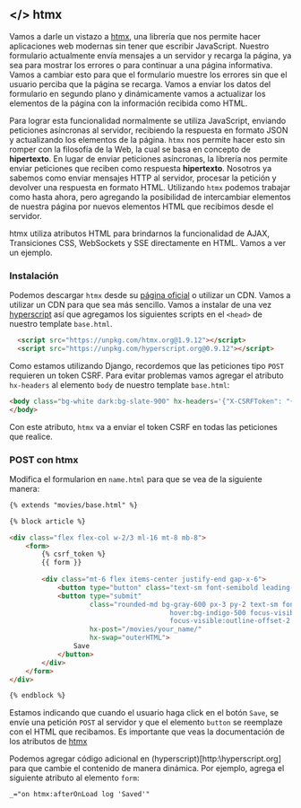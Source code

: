 ## </> htmx 

Vamos a darle un vistazo a [htmx](http:\\htmx.org), una librería que nos
permite hacer aplicaciones web modernas sin tener que escribir JavaScript.
Nuestro formulario actualmente envía mensajes a un servidor y recarga la
página, ya sea para mostrar los errores o para continuar a una página
informativa. Vamos a cambiar esto para que el formulario muestre los errores
sin que el usuario perciba que la página se recarga. Vamos a
enviar los datos del formulario en segundo plano y dinámicamente vamos a actualizar los
elementos de la página con la información recibida como HTML.

Para lograr esta funcionalidad normalmente se utiliza JavaScript, enviando
peticiones asíncronas al servidor, recibiendo la respuesta en formato JSON y
actualizando los elementos de la página. `htmx` nos permite hacer esto sin
romper con la filosofía de la Web, la cual se
basa en concepto de **hipertexto**. En lugar de enviar peticiones asíncronas,
la librería nos permite enviar peticiones que reciben como respuesta **hipertexto**. Nosotros ya
sabemos como enviar mensajes HTTP al servidor, procesar la petición y devolver una
respuesta en formato HTML. Utilizando `htmx` podemos trabajar como hasta ahora,
pero agregando la posibilidad de intercambiar elementos de nuestra página por nuevos elementos
HTML que recibimos desde el servidor. 

htmx utiliza atributos HTML para brindarnos la funcionalidad de AJAX,
Transiciones CSS, WebSockets y SSE directamente en HTML. Vamos a ver un ejemplo. 

### Instalación

Podemos descargar `htmx` desde su [página oficial](http://htmx.org) o utilizar
un CDN. Vamos a utilizar un CDN para que sea más sencillo. Vamos a instalar de
una vez [hyperscript](http:\\hyperscript.org) así que agregamos los siguientes scripts en el `<head>`
de nuestro template `base.html`.

```html
  <script src="https://unpkg.com/htmx.org@1.9.12"></script>
  <script src="https://unpkg.com/hyperscript.org@0.9.12"></script>
```

Como estamos utilizando Django, recordemos que las peticiones tipo `POST`
requieren un token CSRF. Para evitar problemas vamos agregar el atributo
`hx-headers` al elemento `body` de nuestro template `base.html`: 

```html
<body class="bg-white dark:bg-slate-900" hx-headers='{"X-CSRFToken": "{{ csrf_token }}"}'>
</body>
```
Con este atributo, `htmx` va a enviar el token CSRF en todas las peticiones que realice.

### POST con htmx

Modifica el formularion en `name.html` para que se vea de la siguiente manera:
```html
{% extends "movies/base.html" %}

{% block article %}

<div class="flex flex-col w-2/3 ml-16 mt-8 mb-8">
    <form>
        {% csrf_token %}
        {{ form }}
        
        <div class="mt-6 flex items-center justify-end gap-x-6">
            <button type="button" class="text-sm font-semibold leading-6 text-gray-900">Cancel</button>
            <button type="submit" 
                    class="rounded-md bg-gray-600 px-3 py-2 text-sm font-semibold text-white shadow-sm 
                                        hover:bg-indigo-500 focus-visible:outline focus-visible:outline-2 
                                        focus-visible:outline-offset-2 focus-visible:outline-indigo-600"
                    hx-post="/movies/your_name/" 
                    hx-swap="outerHTML">
                Save
            </button>
        </div> 
    </form>
</div>

{% endblock %}
```
Estamos indicando que cuando el usuario haga click en el botón `Save`, se envíe una petición `POST` al servidor y 
que el elemento `button` se reemplaze con el HTML que recibamos. Es importante que veas la documentación de los 
atributos de [htmx](https://htmx.org/reference/) 

Podemos agregar código adicional en (hyperscript)[http:\\hyperscript.org] para
que cambie el contenido de manera dinámica. Por ejemplo, agrega el siguiente
atributo al elemento `form`: 

```html
_="on htmx:afterOnLoad log 'Saved'"
```


